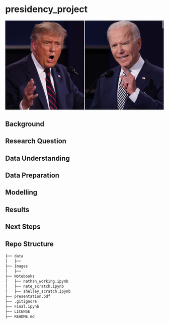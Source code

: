 # presidency_project
![ReadMe header](images/readmeheader.png)

## Background


## Research Question


## Data Understanding


## Data Preparation

## Modelling

## Results

## Next Steps

  
## Repo Structure
```
├── data
│   ├── 
├── Images
│   ├── 
├── Notebooks
│   ├── nathan_working.ipynb
│   ├── nate_scratch.ipynb
│   ├── shelley_scratch.ipynb
├── presentation.pdf
├── .gitignore
├── Final.ipynb
├── LICENSE
├── README.md
```
